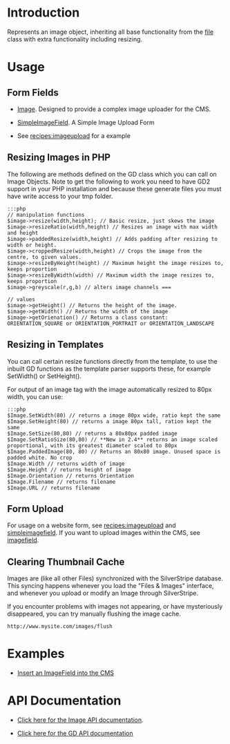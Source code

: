 # Introduction

Represents an image object, inheriting all base functionality from the [file](file) class with extra functionality
including resizing.

# Usage

## Form Fields

*  [Image](http://api.silverstripe.org/trunk/sapphire/model/Image.html). Designed to provide a complex image uploader
for the CMS.

*  [SimpleImageField](SimpleImageField). A Simple Image Upload Form

*  See [recipes:imageupload](recipes/imageupload) for a example

## Resizing Images in PHP

The following are methods defined on the GD class which you can call on Image Objects. Note to get the following to work
you need to have GD2 support in your PHP installation and because these generate files you must have write access to
your tmp folder. 

	:::php
	// manipulation functions
	$image->resize(width,height); // Basic resize, just skews the image
	$image->resizeRatio(width,height) // Resizes an image with max width and height
	$image->paddedResize(width,height) // Adds padding after resizing to width or height.
	$image->croppedResize(width,height) // Crops the image from the centre, to given values.
	$image->resizeByHeight(height) // Maximum height the image resizes to, keeps proportion
	$image->resizeByWidth(width) // Maximum width the image resizes to, keeps proportion 
	$image->greyscale(r,g,b) // alters image channels ===
	
	// values
	$image->getHeight() // Returns the height of the image.
	$image->getWidth() // Returns the width of the image
	$image->getOrienation() // Returns a class constant: ORIENTATION_SQUARE or ORIENTATION_PORTRAIT or ORIENTATION_LANDSCAPE


## Resizing in Templates

You can call certain resize functions directly from the template, to use the inbuilt GD functions as the template parser
supports these, for example SetWidth() or SetHeight().  

For output of an image tag with the image automatically resized to 80px width, you can use:

	:::php
	$Image.SetWidth(80) // returns a image 80px wide, ratio kept the same
	$Image.SetHeight(80) // returns a image 80px tall, ration kept the same
	$Image.SetSize(80,80) // returns a 80x80px padded image
	$Image.SetRatioSize(80,80) // **New in 2.4** returns an image scaled proportional, with its greatest diameter scaled to 80px
	$Image.PaddedImage(80, 80) // Returns an 80x80 image. Unused space is padded white. No crop
	$Image.Width // returns width of image
	$Image.Height // returns height of image
	$Image.Orientation // returns Orientation
	$Image.Filename // returns filename
	$Image.URL // returns filename


## Form Upload

For usage on a website form, see [recipes:imageupload](recipes/imageupload) and [simpleimagefield](simpleimagefield).
If you want to upload images within the CMS, see [imagefield](imagefield).

## Clearing Thumbnail Cache

Images are (like all other Files) synchronized with the SilverStripe database.
This syncing happens whenever you load the "Files & Images" interface,
and whenever you upload or modify an Image through SilverStripe.

If you encounter problems with images not appearing, or have mysteriously disappeared, you can try manually flushing the
image cache.

	
	http://www.mysite.com/images/flush

# Examples

*  [Insert an ImageField into the CMS](recipes/imageupload)

# API Documentation

*  [Click here for the Image API documentation](http://api.silverstripe.org/trunk/sapphire/Image.html).

*  [Click here for the GD API documentation](http://api.silverstripe.org/trunk/sapphire/GD.html)
